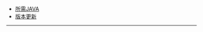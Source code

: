 <ul class="menumd">
    <li class="center text"><a href="#mc_java_cn" class="center text">所需JAVA</a></li>
    <li class="center text"><a href="#mc_version_cn" class="center text">版本更新</a></li>
</ul>

<div id="mc_java_cn" style="display: none;">

## ➡️ 各版本运行所需的Java版本

- **[1.0 ~ 1.11.x]** ~~可以使用 [Java 6](https://www.oracle.com/java/technologies/javase-java-archive-javase6-downloads.html) 和 [Java 7](https://www.oracle.com/java/technologies/javase/javase7-archive-downloads.html)~~，推荐使用 **[Java 8](https://sdlc-esd.oracle.com/ESD6/JSCDL/jdk/8u421-b09/d8aa705069af427f9b83e66b34f5e380/JavaSetup8u421.exe?GroupName=JSC&FilePath=/ESD6/JSCDL/jdk/8u421-b09/d8aa705069af427f9b83e66b34f5e380/JavaSetup8u421.exe&BHost=javadl.sun.com&File=JavaSetup8u421.exe&AuthParam=1721620258_ef8af9a331f074e13a8d495ebcacc50c&ext=.exe)**；
- **[1.12(17w13a) ~ 1.16.5(1.17-21w18a)]** 需要使用 **[Java 8](https://sdlc-esd.oracle.com/ESD6/JSCDL/jdk/8u421-b09/d8aa705069af427f9b83e66b34f5e380/JavaSetup8u421.exe?GroupName=JSC&FilePath=/ESD6/JSCDL/jdk/8u421-b09/d8aa705069af427f9b83e66b34f5e380/JavaSetup8u421.exe&BHost=javadl.sun.com&File=JavaSetup8u421.exe&AuthParam=1721620258_ef8af9a331f074e13a8d495ebcacc50c&ext=.exe)**；
- **[1.17(21w19a) ~ 1.17.1]** 需要使用 **[Java 16](https://www.oracle.com/java/technologies/javase/jdk16-archive-downloads.html)**，大部分组件也**兼容 [Java 17](https://www.oracle.com/java/technologies/javase/jdk17-archive-downloads.html)**；
- **[1.18(1.18-pre2) ~ 1.20.4]** 需要使用 **[Java 17](https://www.oracle.com/java/technologies/javase/jdk17-archive-downloads.html)**；
- **[1.20.5(24w14a) 及以上版本]** 需要使用 **[Java 21](https://www.oracle.com/java/technologies/javase/jdk21-archive-downloads.html)**。

---

### ⚠️ 注意事项

- Java6 , Java7 ,Java 16**需要登录官网**才可下载；Java 8 ，Java 17 ，Java 21不需登录**可直接下载**！

- Java 7 及更高版本可以在 Mac 上运行。 **Oracle Java 8 需要管理员权限才能进行安装。**

- **Linux系统**下载各版本Java教程：[⏭️](https://cn.linux-console.net/?p=31017)

</div>

---

<div id="mc_version_cn" style="display: none;">

## ➡️ 我的世界各个版本的发展史

### ℹ️ 预览版本

- **Per-Classic[分2个版本]** ：我的世界最初的版本，由**草、泥土、石头和你（Steve）**；
- **Classic[分2个版本]** ：添加了**铁矿、树和黑曜石**；
- **Indev[分2个版本]** ：添加了**生存模式、背包和工作台系统**；
- **Infdev[分2个版本]** ：添加了**无限地图和洞穴系统**；
- **Alpha[分2个版本]** ：添加了**基础生物群系和下界**；
- **Beta[分2个版本]** ：添加了**创造模式和最初的村庄建筑**；

---

### ℹ️ 正式版本（仅给出重要更新版本）

- **1.0** ：添加了**末地和动物繁殖系统**；
- **1.1** ：添加了**创造模式中的生物蛋**；
- **1.2.1** ：添加了**森林群系**；
- **1.3.1** ：添加了**村民交易系统、沙漠群系和丛林神庙建筑**；
- **1.4.2** ：添加了**女巫、胡萝卜、马铃薯、南瓜派、夜视和隐身药水**；
- **1.5** ：添加了**红石系统和石英相关物品**；
- **1.6** ：添加了**马**；
- **1.7** ：添加了**花、颜色系统和更多的方块材质、类型以及众多生物群系**；
- **1.8** ：添加了**海底神殿建筑和新的玩家角色（Alex）**；
- **1.9** ：添加了**PvP系统、末地城和鞘翅**；
- **1.10** ：添加了**冰原群系**；
- **1.11** ：添加了**流浪商人**；
- **1.12** ：添加了**更丰富的色彩、陶瓦方块**；
- **1.13** ：添加了**丰富的水生生物（海豚、珊瑚......）以及完整的海洋系统、寻宝系统和海洋之心**；
- **1.14** ：添加了**熊猫和狐狸、劫掠系统和劫掠哨塔建筑**；
- **1.15** ：添加了**蜜蜂和蜂蜜系统**；
- **1.16** ：**下界方块材质变化**，添加**猪灵等生物、添加下界合金以及衍生物品、添加4种新的生物群系**；
- **1.17** ：添加了**更多的地下生物群系、洞穴方块增加、遮光玻璃、铜及其衍生物品、杜鹃相关方块等等**；
- **1.18** ：添加了**更多的洞穴类型和山地地形生成更加真实**；
- **1.19** ：添加了**红树林沼泽和深暗之域生态系统、远古城市结构及其相关方块和物品和坚守者、悦灵**；
- **1.20** ：添加**樱花、竹林生态群系、嗅探兽（蛋）、瓶子草、火把花等多种植物、更改了合金武器装备制作方式并添加锻造模板、以及考古系统**；
- **1.20.3** ：添加**陶罐，内置数据包中加入了合成器、铜块和凝灰岩的变种方块、试炼刷怪笼、旋风人、试炼密室结构**；
- **1.20.5** ：加入了**犰狳、犰狳鳞甲、狼铠以及狼的变种**；
- **1.21** ：加入了**试炼密室结构，新生物旋风人和沼骸，不祥事件，以及大量的新方块与新物品**。

</div>